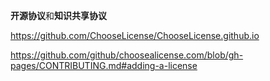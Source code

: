 **开源协议**和**知识共享协议**

https://github.com/ChooseLicense/ChooseLicense.github.io

https://github.com/github/choosealicense.com/blob/gh-pages/CONTRIBUTING.md#adding-a-license
